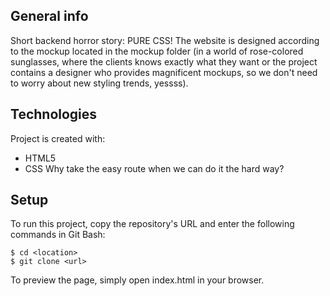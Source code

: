 ## General info
Short backend horror story: PURE CSS! The website is designed according to the mockup located in the mockup folder (in a world of rose-colored sunglasses, where the clients knows exactly what they want or the project contains a designer who provides magnificent mockups, so we don't need to worry about new styling trends, yessss).
	
## Technologies
Project is created with:
* HTML5
* CSS
Why take the easy route when we can do it the hard way?
	
## Setup
To run this project, copy the repository's URL and enter the following commands in Git Bash:
```
$ cd <location>
$ git clone <url>
```
To preview the page, simply open index.html in your browser.

